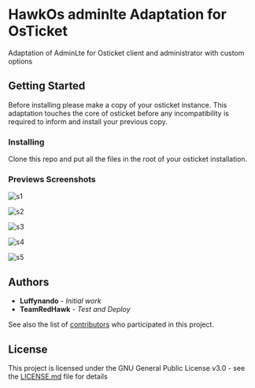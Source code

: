 # HawkOs adminlte Adaptation for OsTicket

Adaptation of AdminLte for Osticket client and administrator with custom options 

## Getting Started

Before installing please make a copy of your osticket instance. This adaptation touches the core of osticket before any incompatibility is required to inform and install your previous copy.

### Installing

Clone this repo and put all the files in the root of your osticket installation.

### Previews Screenshots

![s1](https://raw.githubusercontent.com/luffynando/HawkOsTicket/master/docs/c1.PNG)

![s2](https://raw.githubusercontent.com/luffynando/HawkOsTicket/master/docs/C2.PNG)

![s3](https://raw.githubusercontent.com/luffynando/HawkOsTicket/master/docs/c3.PNG)

![s4](https://raw.githubusercontent.com/luffynando/HawkOsTicket/master/docs/c4.PNG)

![s5](https://raw.githubusercontent.com/luffynando/HawkOsTicket/master/docs/C5.PNG)

## Authors

* **Luffynando** - *Initial work*
* **TeamRedHawk** - *Test and Deploy*

See also the list of [contributors](https://github.com/luffynando/HawkOsTicket/contributors) who participated in this project.

## License

This project is licensed under the GNU General Public License v3.0 - see the [LICENSE.md](LICENSE) file for details

